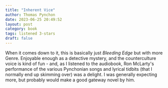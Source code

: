 ```yaml
---
title: "Inherent Vice"
author: Thomas Pynchon
date: 2023-06-25 20:49:52
layout: post
category: book
tags: listened 3-stars
draft: false
---
```


When it comes down to it, this is basically just *Bleeding Edge* but with more Genre. Enjoyable enough as a detective mystery, and the counterculture voice is kind of fun - and, as I listened to the audiobook, Ron McLarty's performance of the various Pynchonian songs and lyrical tidbits (that I normally end up skimming over) was a delight. I was generally expecting more, but probably would make a good gateway novel by him.

